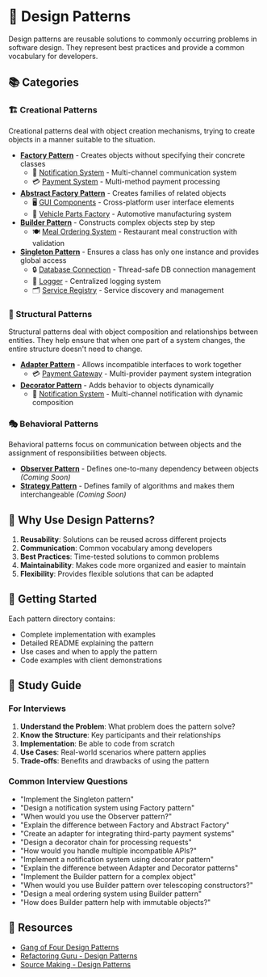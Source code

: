 # 🎨 Design Patterns

Design patterns are reusable solutions to commonly occurring problems in software design. They represent best practices and provide a common vocabulary for developers.

## 📚 Categories

### 🏗️ Creational Patterns
Creational patterns deal with object creation mechanisms, trying to create objects in a manner suitable to the situation.

- **[Factory Pattern](creational/factory/)** - Creates objects without specifying their concrete classes
  - 🔔 [Notification System](creational/factory/notificationSystem/) - Multi-channel communication system
  - 💳 [Payment System](creational/factory/PaymentSystem/) - Multi-method payment processing
- **[Abstract Factory Pattern](creational/abstractFactory/)** - Creates families of related objects
  - 🖥️ [GUI Components](creational/abstractFactory/guiComponents/) - Cross-platform user interface elements
  - 🚗 [Vehicle Parts Factory](creational/abstractFactory/vehiclePartsFactory/) - Automotive manufacturing system
- **[Builder Pattern](creational/builder/)** - Constructs complex objects step by step
  - 🍽️ [Meal Ordering System](creational/builder/mealOrderingSystem/) - Restaurant meal construction with validation
- **[Singleton Pattern](creational/Singleton/)** - Ensures a class has only one instance and provides global access
  - 🔒 [Database Connection](creational/Singleton/DatabaseConnection/) - Thread-safe DB connection management
  - 📝 [Logger](creational/Singleton/Logger/) - Centralized logging system
  - 🗂️ [Service Registry](creational/Singleton/ServiceRegistry/) - Service discovery and management

### 🔧 Structural Patterns
Structural patterns deal with object composition and relationships between entities. They help ensure that when one part of a system changes, the entire structure doesn't need to change.

- **[Adapter Pattern](structuralPatterns/adapter/)** - Allows incompatible interfaces to work together
  - 💳 [Payment Gateway](structuralPatterns/adapter/paymentGateway/) - Multi-provider payment system integration
- **[Decorator Pattern](structuralPatterns/decorator/)** - Adds behavior to objects dynamically
  - 🔔 [Notification System](structuralPatterns/decorator/notificationSystem/) - Multi-channel notification with dynamic composition

### 🎭 Behavioral Patterns
Behavioral patterns focus on communication between objects and the assignment of responsibilities between objects.

- **[Observer Pattern](behaviouralPatterns/observer/)** - Defines one-to-many dependency between objects *(Coming Soon)*
- **[Strategy Pattern](behaviouralPatterns/strategy/)** - Defines family of algorithms and makes them interchangeable *(Coming Soon)*

## 🎯 Why Use Design Patterns?

1. **Reusability**: Solutions can be reused across different projects
2. **Communication**: Common vocabulary among developers
3. **Best Practices**: Time-tested solutions to common problems
4. **Maintainability**: Makes code more organized and easier to maintain
5. **Flexibility**: Provides flexible solutions that can be adapted

## 🚀 Getting Started

Each pattern directory contains:
- Complete implementation with examples
- Detailed README explaining the pattern
- Use cases and when to apply the pattern
- Code examples with client demonstrations

## 📖 Study Guide

### For Interviews
1. **Understand the Problem**: What problem does the pattern solve?
2. **Know the Structure**: Key participants and their relationships
3. **Implementation**: Be able to code from scratch
4. **Use Cases**: Real-world scenarios where pattern applies
5. **Trade-offs**: Benefits and drawbacks of using the pattern

### Common Interview Questions
- "Implement the Singleton pattern"
- "Design a notification system using Factory pattern"
- "When would you use the Observer pattern?"
- "Explain the difference between Factory and Abstract Factory"
- "Create an adapter for integrating third-party payment systems"
- "Design a decorator chain for processing requests"
- "How would you handle multiple incompatible APIs?"
- "Implement a notification system using decorator pattern"
- "Explain the difference between Adapter and Decorator patterns"
- "Implement the Builder pattern for a complex object"
- "When would you use Builder pattern over telescoping constructors?"
- "Design a meal ordering system using Builder pattern"
- "How does Builder pattern help with immutable objects?"

## 🔗 Resources

- [Gang of Four Design Patterns](https://en.wikipedia.org/wiki/Design_Patterns)
- [Refactoring Guru - Design Patterns](https://refactoring.guru/design-patterns)
- [Source Making - Design Patterns](https://sourcemaking.com/design_patterns)